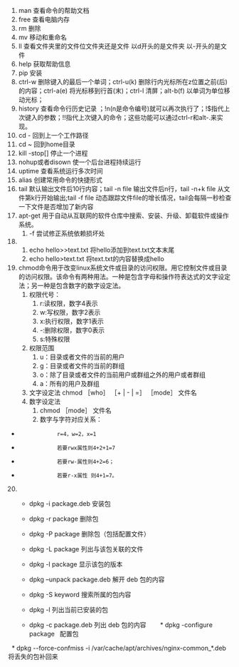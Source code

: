 1. man 查看命令的帮助文档
2. free 查看电脑内存
3. rm 删除
4. mv  移动和重命名
5. ll  查看文件夹里的文件位文件夹还是文件  以d开头的是文件夹     以-开头的是文件
6. help   获取帮助信息
7. pip   安装
8. ctrl-w  删除键入的最后一个单词；ctrl-u(k) 删除行内光标所在z位置之前(后)的内容；ctrl-a(e) 将光标移到行首(末)；ctrl-l  清屏；alt-b(f) 以单词为单位移动光标；
9. history 查看命令行历史记录
；!n(n是命令编号)就可以再次执行了；!$指代上次键入的参数；!!指代上次键入的命令；这些功能可以通过ctrl-r和alt-.来实现。
10. cd - 回到上一个工作路径
11. cd ~ 回到home目录
12. kill -stop[] 停止一个进程
13. nohup或者disown 使一个后台进程持续运行
14. uptime 查看系统运行多次时间
15. alias 创建常用命令的快捷形式
16. tail 默认输出文件后10行内容；tail -n file   输出文件后n行，tail -n+k file 从文件第k行开始输出;tail -f file 动态跟踪文件file的增长情况，tail会每隔一秒检查一下文件是否增加了新内容
17. apt-get 用于自动从互联网的软件仓库中搜索、安装、升级、卸载软件或操作系统。
    1. -f 尝试修正系统依赖损坏处
18. 1. echo hello>>text.txt   将hello添加到text.txt文本末尾
    2. echo hello>text.txt 将text.txt的内容替换成hello
19. chmod命令用于改变linux系统文件或目录的访问权限。用它控制文件或目录的访问权限。该命令有两种用法。一种是包含字母和操作符表达式的文字设定法；另一种是包含数字的数字设定法。
    1. 权限代号： 
        1. r:读权限，数字4表示
        2. w:写权限，数字2表示
        3. x:执行权限，数字1表示
        4. -:删除权限，数字0表示
        5. s:特殊权限
    2. 权限范围
        1. u：目录或者文件的当前的用户
        2. g：目录或者文件的当前的群组
        3. o：除了目录或者文件的当前用户或群组之外的用户或者群组
        4. a：所有的用户及群组
    3. 文字设定法
        chmod ［who］ ［+ | - | =］ ［mode］ 文件名
    4. 数字设定法
        1. chmod ［mode］ 文件名
        2. 数字与字符对应关系：
+                 r=4，w=2，x=1
+                 若要rwx属性则4+2+1=7
+                 若要rw-属性则4+2=6；
+                 若要r-x属性 则4+1=7。 
20. * dpkg -i package.deb	安装包

    * dpkg -r package	删除包
    
    * dpkg -P package	删除包（包括配置文件）
    
    * dpkg -L package	列出与该包关联的文件
    
    * dpkg -l package	显示该包的版本
    
    * dpkg –unpack package.deb	解开 deb 包的内容
    
    * dpkg -S keyword	搜索所属的包内容
    
    * dpkg -l	列出当前已安装的包
    
    * dpkg -c package.deb	列出 deb 包的内容
    
    * dpkg -configure package   配置包
    
    * dpkg --force-confmiss -i /var/cache/apt/archives/nginx-common_*.deb 将丢失的包补回来
